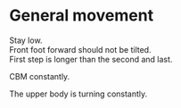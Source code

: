 # General movement

Stay low.  
Front foot forward should not be tilted.  
First step is longer than the second and last.  
  
CBM constantly.  
  
The upper body is turning constantly.  
